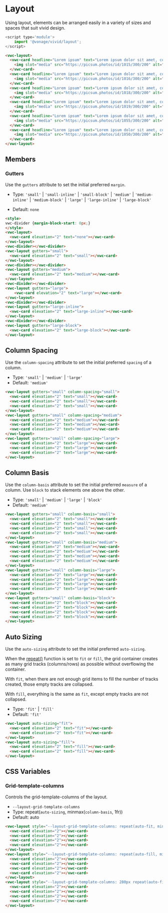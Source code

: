 # Layout

Using layout, elements can be arranged easily in a variety of sizes and spaces that suit vivid design.

```js
<script type='module'>
    import '@vonage/vivid/layout';
</script>
```

```html preview
<vwc-layout>
  <vwc-card headline="Lorem ipsum" text="Lorem ipsum dolor sit amet, consectetur adipiscing elit.">
    <img slot="media" src="https://picsum.photos/id/1015/300/200" alt="landscape" style="width: 100%; height: 150px; object-fit: cover;"/>
  </vwc-card>
  <vwc-card headline="Lorem ipsum" text="Lorem ipsum dolor sit amet, consectetur adipiscing elit.">
    <img slot="media" src="https://picsum.photos/id/1016/300/200" alt="landscape" style="width: 100%; height: 150px; object-fit: cover;"/>
  </vwc-card>
  <vwc-card headline="Lorem ipsum" text="Lorem ipsum dolor sit amet, consectetur adipiscing elit.">
    <img slot="media" src="https://picsum.photos/id/1018/300/200" alt="landscape" style="width: 100%; height: 150px; object-fit: cover;"/>
  </vwc-card>
  <vwc-card headline="Lorem ipsum" text="Lorem ipsum dolor sit amet, consectetur adipiscing elit.">
    <img slot="media" src="https://picsum.photos/id/1019/300/200" alt="landscape" style="width: 100%; height: 150px; object-fit: cover;"/>
  </vwc-card>
  <vwc-card headline="Lorem ipsum" text="Lorem ipsum dolor sit amet, consectetur adipiscing elit.">
    <img slot="media" src="https://picsum.photos/id/1055/300/200" alt="landscape" style="width: 100%; height: 150px; object-fit: cover;"/>
  </vwc-card>
  <vwc-card headline="Lorem ipsum" text="Lorem ipsum dolor sit amet, consectetur adipiscing elit.">
    <img slot="media" src="https://picsum.photos/id/1050/300/200" alt="landscape" style="width: 100%; height: 150px; object-fit: cover;"/>
  </vwc-card>
</vwc-layout>
```

## Members

### Gutters

Use the `gutters` attribute to set the initial preferred `margin`.

- Type: `'small'` | `'small-inline'` | `'small-block'` | `'medium'` | `'medium-inline'` | `'medium-block'` | `'large'` | `'large-inline'` | `'large-block'` 

- Default: `none`

```html preview full
<style>
vwc-divider {margin-block-start: 0px;}
</style>
<vwc-layout>
  <vwc-card elevation="2" text="none"></vwc-card>
</vwc-layout>
<vwc-divider></vwc-divider>
<vwc-layout gutters="small">
  <vwc-card elevation="2" text="small"></vwc-card>
</vwc-layout>
<vwc-divider></vwc-divider>
<vwc-layout gutters="medium">
  <vwc-card elevation="2" text="medium"></vwc-card>
</vwc-layout>
<vwc-divider></vwc-divider>
<vwc-layout gutters="large">
    <vwc-card elevation="2" text="large"></vwc-card>
</vwc-layout>
<vwc-divider></vwc-divider>
<vwc-layout gutters="large-inline">
  <vwc-card elevation="2" text="large-inline"></vwc-card>
</vwc-layout>
<vwc-divider></vwc-divider>
<vwc-layout gutters="large-block">
  <vwc-card elevation="2" text="large-block"></vwc-card>
</vwc-layout>
```

## Column Spacing

Use the `column-spacing` attribute to set the initial preferred `spacing` of a column.

- Type: `'small'` | `'medium'` | `'large'`
- Default: `'medium'`

```html preview full
<vwc-layout gutters="small" column-spacing="small">
  <vwc-card elevation="2" text="small"></vwc-card>
  <vwc-card elevation="2" text="small"></vwc-card>
  <vwc-card elevation="2" text="small"></vwc-card>
</vwc-layout>
<vwc-layout gutters="small" column-spacing="medium">
  <vwc-card elevation="2" text="medium"></vwc-card>
  <vwc-card elevation="2" text="medium"></vwc-card>
  <vwc-card elevation="2" text="medium"></vwc-card>
</vwc-layout>
<vwc-layout gutters="small" column-spacing="large">
  <vwc-card elevation="2" text="large"></vwc-card>
  <vwc-card elevation="2" text="large"></vwc-card>
  <vwc-card elevation="2" text="large"></vwc-card>
</vwc-layout>
```

## Column Basis

Use the `column-basis` attribute to set the initial preferred `measure` of a column.
Use `block` to stack elements one above the other.

- Type: `'small'` | `'medium'` | `'large'` | `'block'`
- Default: `'medium'`

```html preview full
<vwc-layout gutters="small" column-basis="small">
  <vwc-card elevation="2" text="small"></vwc-card>
  <vwc-card elevation="2" text="small"></vwc-card>
  <vwc-card elevation="2" text="small"></vwc-card>
  <vwc-card elevation="2" text="small"></vwc-card>
</vwc-layout>
<vwc-layout gutters="small" column-basis="medium">
  <vwc-card elevation="2" text="medium"></vwc-card>
  <vwc-card elevation="2" text="medium"></vwc-card>
  <vwc-card elevation="2" text="medium"></vwc-card>
  <vwc-card elevation="2" text="medium"></vwc-card>
</vwc-layout>
<vwc-layout gutters="small" column-basis="large">
  <vwc-card elevation="2" text="large"></vwc-card>
  <vwc-card elevation="2" text="large"></vwc-card>
  <vwc-card elevation="2" text="large"></vwc-card>
  <vwc-card elevation="2" text="large"></vwc-card>
</vwc-layout>
<vwc-layout gutters="small" column-basis="block">
  <vwc-card elevation="2" text="block"></vwc-card>
  <vwc-card elevation="2" text="block"></vwc-card>
  <vwc-card elevation="2" text="block"></vwc-card>
  <vwc-card elevation="2" text="block"></vwc-card>
</vwc-layout>
```

## Auto Sizing

Use the `auto-sizing` attribute to set the initial preferred `auto-sizing`.

When the [repeat()](#css-custom-properties) function is set to `fit` or `fill`, the grid container creates as many grid tracks (columns/rows) as possible without overflowing the container.

With `fit`, when there are not enough grid items to fill the number of tracks created, those empty tracks are collapsed.

With `fill`, everything is the same as `fit`, except empty tracks are not collapsed.

- Type: `'fit'` | `'fill'`
- Default: `'fit'`

```html preview full
<vwc-layout auto-sizing="fit">
  <vwc-card elevation="2" text="fit"></vwc-card>
  <vwc-card elevation="2" text="fit"></vwc-card>
</vwc-layout>
<vwc-layout auto-sizing="fill">
  <vwc-card elevation="2" text="fill"></vwc-card>
  <vwc-card elevation="2" text="fill"></vwc-card>
</vwc-layout>
```

## CSS Variables

### Grid-template-columns

Controls the grid-template-columns of the layout.

- `--layout-grid-template-columns`
- Type: repeat(`auto-sizing`, minmax(`column-basis`, 1fr))
- Default: auto

```html preview full
<vwc-layout style="--layout-grid-template-columns: repeat(auto-fit, minmax(100px, 1fr));">
  <vwc-card elevation="2"></vwc-card>
  <vwc-card elevation="2"></vwc-card>
  <vwc-card elevation="2"></vwc-card>
  <vwc-card elevation="2"></vwc-card>
</vwc-layout>
<vwc-layout style="--layout-grid-template-columns: repeat(auto-fill, minmax(100px, 1fr));">
  <vwc-card elevation="2"></vwc-card>
  <vwc-card elevation="2"></vwc-card>
  <vwc-card elevation="2"></vwc-card>
  <vwc-card elevation="2"></vwc-card>
</vwc-layout>
<vwc-layout style="--layout-grid-template-columns: 280px repeat(auto-fill, minmax(100px, 1fr));">
  <vwc-card elevation="2"></vwc-card>
  <vwc-card elevation="2"></vwc-card>
  <vwc-card elevation="2"></vwc-card>
  <vwc-card elevation="2"></vwc-card>
</vwc-layout>
```
